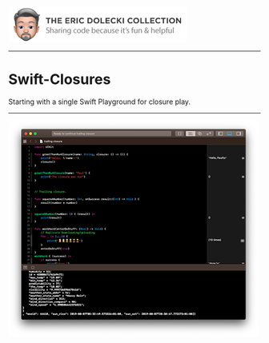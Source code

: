 ![header](./ed-badge.png)

----

# Swift-Closures
Starting with a single Swift Playground for closure play.

----

![app](./app.png)
